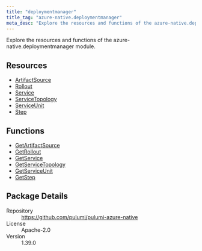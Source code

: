 ```yaml
---
title: "deploymentmanager"
title_tag: "azure-native.deploymentmanager"
meta_desc: "Explore the resources and functions of the azure-native.deploymentmanager module."
---
```


<!-- WARNING: this file was generated by Pulumi Docs Generator. -->
<!-- Do not edit by hand unless you're certain you know what you are doing! -->

Explore the resources and functions of the azure-native.deploymentmanager module.

<h2 id="resources">Resources</h2>
<ul class="api">
    <li><a href="artifactsource" title="ArtifactSource"><span class="symbol resource"></span>ArtifactSource</a></li>
    <li><a href="rollout" title="Rollout"><span class="symbol resource"></span>Rollout</a></li>
    <li><a href="service" title="Service"><span class="symbol resource"></span>Service</a></li>
    <li><a href="servicetopology" title="ServiceTopology"><span class="symbol resource"></span>ServiceTopology</a></li>
    <li><a href="serviceunit" title="ServiceUnit"><span class="symbol resource"></span>ServiceUnit</a></li>
    <li><a href="step" title="Step"><span class="symbol resource"></span>Step</a></li>
</ul>

<h2 id="functions">Functions</h2>
<ul class="api">
    <li><a href="getartifactsource" title="GetArtifactSource"><span class="symbol function"></span>GetArtifactSource</a></li>
    <li><a href="getrollout" title="GetRollout"><span class="symbol function"></span>GetRollout</a></li>
    <li><a href="getservice" title="GetService"><span class="symbol function"></span>GetService</a></li>
    <li><a href="getservicetopology" title="GetServiceTopology"><span class="symbol function"></span>GetServiceTopology</a></li>
    <li><a href="getserviceunit" title="GetServiceUnit"><span class="symbol function"></span>GetServiceUnit</a></li>
    <li><a href="getstep" title="GetStep"><span class="symbol function"></span>GetStep</a></li>
</ul>

<h2 id="package-details">Package Details</h2>
<dl class="package-details">
	<dt>Repository</dt>
	<dd><a href="https://github.com/pulumi/pulumi-azure-native">https://github.com/pulumi/pulumi-azure-native</a></dd>
	<dt>License</dt>
	<dd>Apache-2.0</dd>
	<dt>Version</dt>
	<dd>1.39.0</dd>
</dl>

